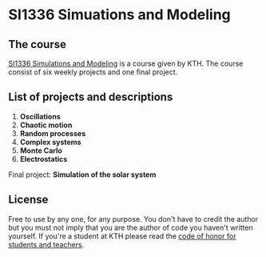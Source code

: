 # SI1336 Simuations and Modeling

## The course

[SI1336 Simulations and Modeling](https://www.kth.se/student/kurser/kurs/SI1336?l=en) is a course given by KTH. The course consist of six weekly projects and one final project. 

## List of projects and descriptions

1. **Oscillations**
2. **Chaotic motion**
3. **Random processes**
4. **Complex systems**
5. **Monte Carlo**
6. **Electrostatics**

Final project: **Simulation of the solar system**

## License

Free to use by any one, for any purpose. You don't have to credit the author but you must not imply that you are the author of code you haven't written yourself. If you're a student at KTH please read the [code of honor for students and teachers](https://www.kth.se/en/eecs/utbildning/hederskodex/inledning-1.17237).